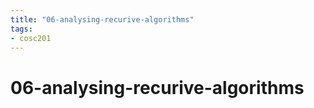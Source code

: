 ```yaml
---
title: "06-analysing-recurive-algorithms"
tags:
- cosc201
---
```


# 06-analysing-recurive-algorithms


